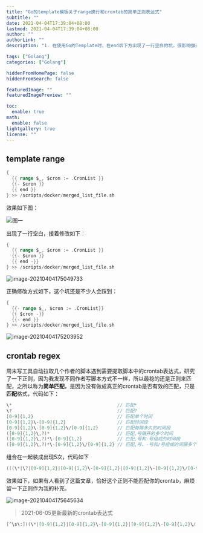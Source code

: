 ```yaml
---
title: "Go的template模板关于range换行和crontab的简单正则表达式"
subtitle: ""
date: 2021-04-04T17:39:04+08:00
lastmod: 2021-04-04T17:39:04+08:00
author: ""
authorLink: ""
description: "1. 在使用Go的Template时，在end后下方出现了一行空白的坑，很影响强迫症心情。<br>2. 记录一个简单的crontab正则表达式如何编写。"

tags: ["Golang"]
categories: ["Golang"]

hiddenFromHomePage: false
hiddenFromSearch: false

featuredImage: ""
featuredImagePreview: ""

toc:
  enable: true
math:
  enable: false
lightgallery: true
license: ""
---
```


<!--more-->

## template range

```go
{
  {{ range $_, $cron := .CronList }}
  {{- $cron }}
  {{ end }}
} >> /scripts/docker/merged_list_file.sh
```

效果如下图：

![](https://pic.yqqy.top/blog/20210404174920.png?imageMogr2/format/webp/interlace/1 "图一")

出现了一行空白，接着修改如下：

```go
{
  {{ range $_, $cron := .CronList }}
  {{- $cron }}
  {{ end -}}
} >> /scripts/docker/merged_list_file.sh
```

![image-20210404175049733](https://pic.yqqy.top/blog/20210404175051.png?imageMogr2/format/webp/interlace/1 "图2")

正确修改方式如下，这个坑还是不少人会踩到：

```go
{
  {{- range $_, $cron := .CronList}}
  {{ $cron -}}
  {{- end }}
} >> /scripts/docker/merged_list_file.sh
```

![image-20210404175203952](https://pic.yqqy.top/blog/20210404175205.png?imageMogr2/format/webp/interlace/1 "图三")

## crontab regex

周末写工具自动拉取几个作者的脚本遇到需要提取脚本中的crontab表达式，研究了一下正则，因为我发现不同作者写脚本方式不一样，所以最稳的还是正则来匹配，之所以称为**简单匹配**，是因为没有做成真正的crontab是否有效的匹配，只是**匹配**格式，代码如下：

```go
\*                                       // 匹配*
\?                                       // 匹配?
[0-9]{1,2}                               // 匹配单个时间
[0-9]{1,2}\-[0-9]{1,2}                   // 匹配时间段
[0-9]{1,2}\-[0-9]{1,2}\/[0-9]{1,2}       // 匹配每隔多久的时间段
([0-9]{1,2}\,?)*                         // 匹配,号隔开的多个时间
([0-9]{1,2}\,?)*\-[0-9]{1,2}             // 匹配,号和-号组成的时间段
([0-9]{1,2}\,?)*\-[0-9]{1,2}\/[0-9]{1,2} // 匹配,号、-号和/号组成的间隔多个时间段
```

组合在一起装成出现5次，代码如下

```go
(((\*|\?|[0-9]{1,2}|[0-9]{1,2}\-[0-9]{1,2}|[0-9]{1,2}\-[0-9]{1,2}\/[0-9]{1,2}|([0-9]{1,2}\,?)*|([0-9]{1,2}\,?)*\-[0-9]{1,2}|([0-9]{1,2}\,?)*\-[0-9]{1,2}\/[0-9]{1,2})+[\s]){5})
```

效果如下，如果有人看到了这篇文章，恰好这个正则不能匹配你的crontab，麻烦留一下正则作为我的补充。

![image-20210404175645634](https://pic.yqqy.top/blog/20210404175647.png?imageMogr2/format/webp/interlace/1 "图4")

> 2021-06-05更新最新的crontab表达式

```go
[^\s\:]((\*|[0-9]{1,2}|[0-9]{1,2}\-[0-9]{1,2}|[0-9]{1,2}\-[0-9]{1,2}\/[0-9]{1,2}|([0-9]{1,2}\,?)*|([0-9]{1,2}\,?)*\-[0-9]{1,2}|([0-9]{1,2}\,?)*\-[0-9]{1,2}\/[0-9]{1,2})+[ ]){4}(\*|[0-9]{1,2}|[0-9]{1,2}\-[0-9]{1,2}|[0-9]{1,2}\-[0-9]{1,2}\/[0-9]{1,2}|([0-9]{1,2}\,?)*|([0-9]{1,2}\,?)*\-[0-9]{1,2}|([0-9]{1,2}\,?)*\-[0-9]{1,2}\/[0-9]{1,2})
```
